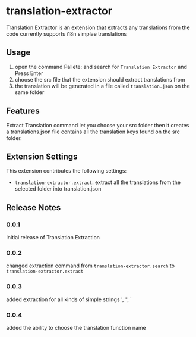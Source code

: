# translation-extractor

Translation Extractor is an extension that extracts any translations from the code currently supports i18n simplae translations

## Usage

1. open the command Pallete: and search for `Translation Extractor` and Press Enter
2. choose the src file that the extension should extract translations from
3. the translation will be generated in a file called `translation.json` on the same folder

## Features

Extract Translation command let you choose your src folder then it creates a translations.json file contains all the translation keys found on the src folder.

## Extension Settings

This extension contributes the following settings:

- `translation-extractor.extract`: extract all the translations from the selected folder into translation.json

## Release Notes

### 0.0.1

Initial release of Translation Extraction

### 0.0.2

changed extraction command from `translation-extractor.search` to `translation-extractor.extract`

### 0.0.3

added extraction for all kinds of simple strings ', ", `

### 0.0.4

added the ability to choose the translation function name
